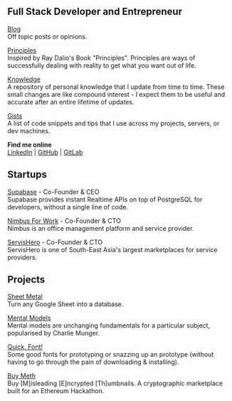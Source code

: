 

## Full Stack Developer and Entrepreneur

[Blog](/blog/) <br />Off topic posts or opinions.

[Principles](/principles/) <br />Inspired by Ray Dalio's Book "Principles". Principles are ways of successfully dealing with reality to get what you want out of life.

[Knowledge](/knowledge/) <br />A repository of personal knowledge that I update from time to time. These small changes are like compound interest - I expect them to be useful and accurate after an entire lifetime of updates.

[Gists](/gists/) <br />A list of code snippets and tips that I use across my projects, servers, or dev machines.

**Find me online** <br />[LinkedIn](https://www.linkedin.com/in/paulcopplestone/) | [GitHub](https://github.com/kiwicopple) | [GitLab](https://gitlab.com/kiwicopple) 



## Startups

[Supabase](https://supabase.io) - Co-Founder & CEO<br />
Supabase provides instant Realtime APIs on top of PostgreSQL for developers, without a single line of code.

[Nimbus For Work](https://nimbusforwork.com) - Co-Founder & CTO<br />
Nimbus is an office management platform and service provider.

[ServisHero](https://servishero.com) - Co-Founder & CTO<br />
ServisHero is one of South-East Asia's largest marketplaces for service providers.


## Projects

[Sheet Metal](https://sheetmetal.io)<br />
Turn any Google Sheet into a database.

[Mental Models](https://mentalmodels.co)<br />
Mental models are unchanging fundamentals for a particular subject, popularised by Charlie Munger.

[Quick, Font!](https://quickfont.xyz)<br />
Some good fonts for prototyping or snazzing up an prototype (without having to go through the pain of downloading & installing).

[Buy Meth](https://sheetmetal.io)<br />
Buy [M]isleading [E]ncrypted [Th]umbnails. A cryptographic marketplace built for an Ethereum Hackathon.
